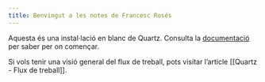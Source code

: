 ```yaml
---
title: Benvingut a les notes de Francesc Rosés
---
```


Aquesta és una instal·lació en blanc de Quartz.
Consulta la [documentació](https://quartz.jzhao.xyz) per saber per on començar.

Si vols tenir una visió general del flux de treball, pots visitar l’article [[Quartz - Flux de treball]].